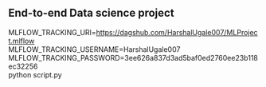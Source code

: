 
## End-to-end Data science project

MLFLOW_TRACKING_URI=https://dagshub.com/HarshalUgale007/MLProject.mlflow \
MLFLOW_TRACKING_USERNAME=HarshalUgale007 \
MLFLOW_TRACKING_PASSWORD=3ee626a837d3ad5baf0ed2760ee23b118ec32256 \
python script.py